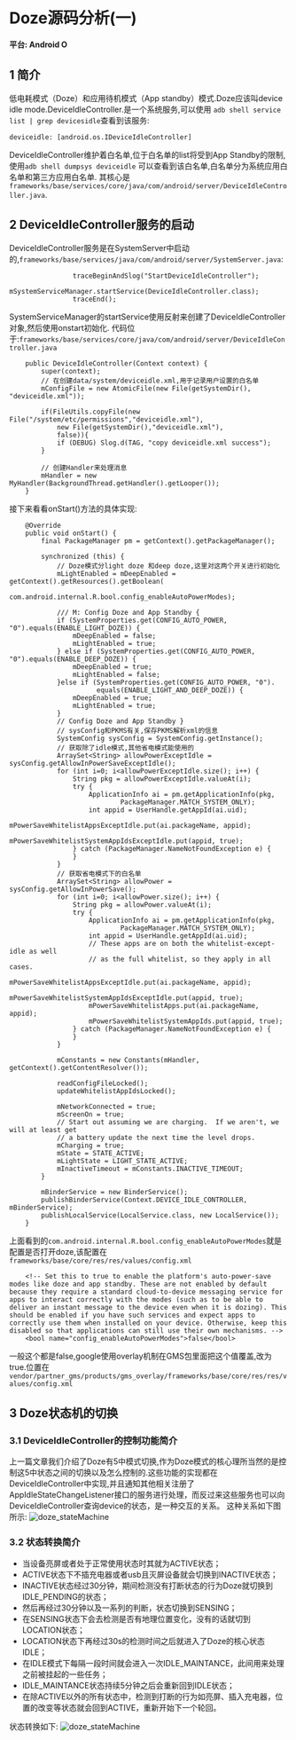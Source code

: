 # Doze源码分析(一)

**平台: Android O**

## 1 简介

低电耗模式（Doze）和应用待机模式（App standby）模式.Doze应该叫device idle mode.DeviceIdleController.是一个系统服务,可以使用
`adb shell service list | grep devicesidle`查看到该服务:
```
deviceidle: [android.os.IDeviceIdleController]
```
DeviceIdleController维护着白名单,位于白名单的list将受到App Standby的限制,使用`adb shell dumpsys deviceidle`
可以查看到该白名单,白名单分为系统应用白名单和第三方应用白名单.
其核心是`frameworks/base/services/core/java/com/android/server/DeviceIdleController.java`.

## 2 DeviceIdleController服务的启动

DeviceIdleController服务是在SystemServer中启动的,`frameworks/base/services/java/com/android/server/SystemServer.java`:

```
                traceBeginAndSlog("StartDeviceIdleController");
                mSystemServiceManager.startService(DeviceIdleController.class);
                traceEnd();

```

SystemServiceManager的startService使用反射来创建了DeviceIdleController对象,然后使用onstart初始化.
代码位于:`frameworks/base/services/core/java/com/android/server/DeviceIdleController.java`

```
    public DeviceIdleController(Context context) {
        super(context);
        // 在创建data/system/deviceidle.xml,用于记录用户设置的白名单
        mConfigFile = new AtomicFile(new File(getSystemDir(), "deviceidle.xml"));

        if(FileUtils.copyFile(new File("/system/etc/permissions","deviceidle.xml"),
            new File(getSystemDir(),"deviceidle.xml"),
            false)){
            if (DEBUG) Slog.d(TAG, "copy deviceidle.xml success");
        }

        // 创建Handler来处理消息
        mHandler = new MyHandler(BackgroundThread.getHandler().getLooper());
    }
```
接下来看看onStart()方法的具体实现:
```
    @Override
    public void onStart() {
        final PackageManager pm = getContext().getPackageManager();

        synchronized (this) {
            // Doze模式分light doze 和deep doze,这里对这两个开关进行初始化
            mLightEnabled = mDeepEnabled = getContext().getResources().getBoolean(
                    com.android.internal.R.bool.config_enableAutoPowerModes);

            /// M: Config Doze and App Standby {
            if (SystemProperties.get(CONFIG_AUTO_POWER, "0").equals(ENABLE_LIGHT_DOZE)) {
                mDeepEnabled = false;
                mLightEnabled = true;
            } else if (SystemProperties.get(CONFIG_AUTO_POWER, "0").equals(ENABLE_DEEP_DOZE)) {
                mDeepEnabled = true;
                mLightEnabled = false;
            }else if (SystemProperties.get(CONFIG_AUTO_POWER, "0").
                      equals(ENABLE_LIGHT_AND_DEEP_DOZE)) {
                mDeepEnabled = true;
                mLightEnabled = true;
            }
            // Config Doze and App Standby }
            // sysConfig和PKMS有关,保存PKMS解析xml的信息
            SystemConfig sysConfig = SystemConfig.getInstance();
            // 获取除了idle模式,其他省电模式能使用的
            ArraySet<String> allowPowerExceptIdle = sysConfig.getAllowInPowerSaveExceptIdle();
            for (int i=0; i<allowPowerExceptIdle.size(); i++) {
                String pkg = allowPowerExceptIdle.valueAt(i);
                try {
                    ApplicationInfo ai = pm.getApplicationInfo(pkg,
                            PackageManager.MATCH_SYSTEM_ONLY);
                    int appid = UserHandle.getAppId(ai.uid);
                    mPowerSaveWhitelistAppsExceptIdle.put(ai.packageName, appid);
                    mPowerSaveWhitelistSystemAppIdsExceptIdle.put(appid, true);
                } catch (PackageManager.NameNotFoundException e) {
                }
            }
            // 获取省电模式下的白名单
            ArraySet<String> allowPower = sysConfig.getAllowInPowerSave();
            for (int i=0; i<allowPower.size(); i++) {
                String pkg = allowPower.valueAt(i);
                try {
                    ApplicationInfo ai = pm.getApplicationInfo(pkg,
                            PackageManager.MATCH_SYSTEM_ONLY);
                    int appid = UserHandle.getAppId(ai.uid);
                    // These apps are on both the whitelist-except-idle as well
                    // as the full whitelist, so they apply in all cases.
                    mPowerSaveWhitelistAppsExceptIdle.put(ai.packageName, appid);
                    mPowerSaveWhitelistSystemAppIdsExceptIdle.put(appid, true);
                    mPowerSaveWhitelistApps.put(ai.packageName, appid);
                    mPowerSaveWhitelistSystemAppIds.put(appid, true);
                } catch (PackageManager.NameNotFoundException e) {
                }
            }

            mConstants = new Constants(mHandler, getContext().getContentResolver());

            readConfigFileLocked();
            updateWhitelistAppIdsLocked();

            mNetworkConnected = true;
            mScreenOn = true;
            // Start out assuming we are charging.  If we aren't, we will at least get
            // a battery update the next time the level drops.
            mCharging = true;
            mState = STATE_ACTIVE;
            mLightState = LIGHT_STATE_ACTIVE;
            mInactiveTimeout = mConstants.INACTIVE_TIMEOUT;
        }

        mBinderService = new BinderService();
        publishBinderService(Context.DEVICE_IDLE_CONTROLLER, mBinderService);
        publishLocalService(LocalService.class, new LocalService());
    }
```
上面看到的`com.android.internal.R.bool.config_enableAutoPowerModes`就是配置是否打开doze,该配置在`frameworks/base/core/res/res/values/config.xml`
```
    <!-- Set this to true to enable the platform's auto-power-save modes like doze and app standby. These are not enabled by default because they require a standard cloud-to-device messaging service for apps to interact correctly with the modes (such as to be able to deliver an instant message to the device even when it is dozing). This should be enabled if you have such services and expect apps to correctly use them when installed on your device. Otherwise, keep this disabled so that applications can still use their own mechanisms. -->
    <bool name="config_enableAutoPowerModes">false</bool>
```
一般这个都是false,google使用overlay机制在GMS包里面把这个值覆盖,改为true.位置在`vendor/partner_gms/products/gms_overlay/frameworks/base/core/res/res/values/config.xml`


## 3 Doze状态机的切换

### 3.1 DeviceIdleController的控制功能简介
上一篇文章我们介绍了Doze有5中模式切换,作为Doze模式的核心理所当然的是控制这5中状态之间的切换以及怎么控制的.这些功能的实现都在
DeviceIdleController中实现,并且通知其他相关注册了AppIdleStateChangeListener接口的服务进行处理，而反过来这些服务也可以向DeviceIdleController查询device的状态，是一种交互的关系。
这种关系如下图所示:
![doze_stateMachine](https://raw.githubusercontent.com/lqktz/document/master/res/doze_stateMachine.png)

### 3.2 状态转换简介

- 当设备亮屏或者处于正常使用状态时其就为ACTIVE状态；
- ACTIVE状态下不插充电器或者usb且灭屏设备就会切换到INACTIVE状态；
- INACTIVE状态经过30分钟，期间检测没有打断状态的行为Doze就切换到IDLE_PENDING的状态；
- 然后再经过30分钟以及一系列的判断，状态切换到SENSING；
- 在SENSING状态下会去检测是否有地理位置变化，没有的话就切到LOCATION状态；
- LOCATION状态下再经过30s的检测时间之后就进入了Doze的核心状态IDLE；
- 在IDLE模式下每隔一段时间就会进入一次IDLE_MAINTANCE，此间用来处理之前被挂起的一些任务；
- IDLE_MAINTANCE状态持续5分钟之后会重新回到IDLE状态；
- 在除ACTIVE以外的所有状态中，检测到打断的行为如亮屏、插入充电器，位置的改变等状态就会回到ACTIVE，重新开始下一个轮回。 

状态转换如下:
![doze_stateMachine](https://raw.githubusercontent.com/lqktz/document/master/res/doze_mode_state.png)




























